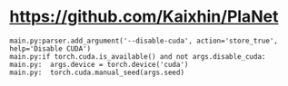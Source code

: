 # https://github.com/Kaixhin/PlaNet

```console
main.py:parser.add_argument('--disable-cuda', action='store_true', help='Disable CUDA')
main.py:if torch.cuda.is_available() and not args.disable_cuda:
main.py:  args.device = torch.device('cuda')
main.py:  torch.cuda.manual_seed(args.seed)

```
